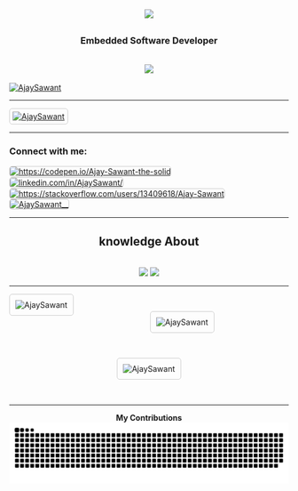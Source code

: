 <h1 align="center">
<img src="https://readme-typing-svg.herokuapp.com/?font=Righteous&size=35&center=true&vCenter=true&width=500&height=70&duration=4000&lines=Hi+There!+%F0%9F%91%8B;+I%27m+Ajay%20Sawant">
</h1>
<h3 align="center">Embedded Software Developer</h3>
<br/>
<div align="center"> 
<a href="mailto:sawantajay094@gmail.com">
<img src="https://img.shields.io/badge/Gmail-333333?style=for-the-badge&logo=gmail&logoColor=red" />
<p align="left"> <img src="https://komarev.com/ghpvc/?username=AjaySawant&label=Profile%20views&color=0e75b6&style=flat" alt="AjaySawant" /> </p>
<hr>
<p align="left"> <a href="https://github.com/ryo-ma/github-profile-trophy"><img src="https://github-profile-trophy.vercel.app/?username=AjaySawant" alt="AjaySawant" style="border: 1px solid #ccc; padding: 5px; border-radius: 5px;" /></a> </p>
<hr>
<h3 align="left">Connect with me:</h3>
<p align="left">
<a href="https://codepen.io/https://codepen.io/Ajay-Sawant-the-solid" target="blank"><img align="center" src="https://raw.githubusercontent.com/rahuldkjain/github-profile-readme-generator/master/src/images/icons/Social/codepen.svg" alt="https://codepen.io/Ajay-Sawant-the-solid" height="30" width="40" style="border: 1px solid #ccc; border-radius: 5px; margin-right: 5px;" /></a>
<a href="https://linkedin.com/in/linkedin.com/in/AjaySawant" target="blank"><img align="center" src="https://raw.githubusercontent.com/rahuldkjain/github-profile-readme-generator/master/src/images/icons/Social/linked-in-alt.svg" alt="linkedin.com/in/AjaySawant/" height="30" width="40" style="border: 1px solid #ccc; border-radius: 5px; margin-right: 5px;" /></a>
<a href="https://stackoverflow.com/users/https://stackoverflow.com/users/13409618/Ajay Sawant" target="blank"><img align="center" src="https://raw.githubusercontent.com/rahuldkjain/github-profile-readme-generator/master/src/images/icons/Social/stack-overflow.svg" alt="https://stackoverflow.com/users/13409618/Ajay-Sawant" height="30" width="40" style="border: 1px solid #ccc; border-radius: 5px; margin-right: 5px;" /></a>
<a href="https://instagram.com/AjaySawant__" target="blank"><img align="center" src="https://raw.githubusercontent.com/rahuldkjain/github-profile-readme-generator/master/src/images/icons/Social/instagram.svg" alt="AjaySawant__" height="30" width="40" style="border: 1px solid #ccc; border-radius: 5px; margin-right: 5px;" /></a>
</p>
<hr>
<h2 align="center">knowledge About</h2>
<br/>
<div align="center">
<img src="https://skillicons.dev/icons?i=vscode,github,git,STM32"/>
<img src="https://skillicons.dev/icons?i=c,Python"/>
</div>
</p>
<hr>
<p><img align="left" src="https://github-readme-stats.vercel.app/api/top-langs?username=AjaySawant&show_icons=true&locale=en&layout=compact" alt="AjaySawant" style="border: 1px solid #ccc; border-radius: 5px; padding: 10px;" /></p>
<br>
<p>&nbsp;<img align="center" src="https://github-readme-stats.vercel.app/api?username=AjaySawant&show_icons=true&locale=en" alt="AjaySawant" style="border: 1px solid #ccc; border-radius: 5px; padding: 10px;" /></p>
<br>
<p><img align="center" src="https://github-readme-streak-stats.herokuapp.com/?user=AjaySawant&" alt="AjaySawant" style="border: 1px solid #ccc; border-radius: 5px; padding: 10px;" /></p>
<br/>
<hr/>
<div align="center">
<b>My Contributions</b>
<br>
<img alt="snake eating my contributions" src="https://raw.githubusercontent.com/salesp07/salesp07/output/github-contribution-grid-snake.svg" />
  
 
